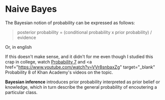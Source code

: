 # Naive Bayes #
The Bayesian notion of probability can be expressed as follows: 

> posterior probability = (conditional probability x prior probability) / evidence

Or, in english

If this doesn't make sense, and it didn't for me even though I studied this crap in college, watch <a href="https://www.youtube.com/watch?v=BLcgeLALLnc" target="_blank">Probability 7</a> and <a href="https://www.youtube.com/watch?v=VVr8snbaxZg" target="_blank" Probability 8</a> of Khan Academy's videos on the topic.

<strong>Bayesian inference</strong> introduces prior probability interpreted as prior belief or knowledge, which in turn describe the general probability of encoutering a particular class. 


